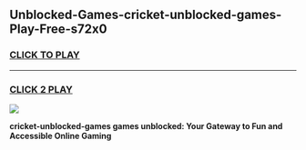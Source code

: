 
## Unblocked-Games-cricket-unblocked-games-Play-Free-s72x0
<h3>
<a href="https://premium76.site?title=cricket-unblocked-games&ref=10A">CLICK TO PLAY</a></h3>
<hr>

<h3>
<a href="https://premium76.site?title=cricket-unblocked-games&ref=10A">CLICK 2 PLAY</a>
  
</h3>

<a href="https://premium76.site?title=cricket-unblocked-games&ref=10A"><img src="https://clearcache.store/games.png"></a>


**cricket-unblocked-games games unblocked: Your Gateway to Fun and Accessible Online Gaming**
